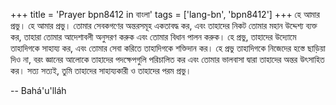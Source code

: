 +++
title = 'Prayer bpn8412 in বাংলা'
tags = ['lang-bn', 'bpn8412']
+++
হে আমার প্রভু। হে আমার প্রভু। তোমার সেবকগণের অন্তরসমূহ একতাবদ্ধ কর, এবং তাহাদের নিকট তোমার মহান উদ্দেশ্য ব্যক্ত কর, তাহারা তোমার আদেশাবলী অনুসরণ করুক এবং তোমার বিধান পালন করুক। হে প্রভু, তাহাদের উদ্যোমে তাহাদিগকে সাহায্য কর, এবং তোমার সেবা করিতে তাহাদিগকে শক্তিদান কর। হে প্রভু তাহাদিগকে নিজেদের হস্তে ছাড়িয়া দিও না, বরং জ্ঞানের আলোকে তাহাদের পদক্ষেপগুলি পরিচালিত কর এবং তোমার ভালবাসা দ্বারা তাহাদের অন্তর উৎসাহিত কর। সত্য সত্যই, তুমি তাহাদের সাহায্যকারী ও তাহাদের পরম প্রভু।

-- Bahá'u'lláh
